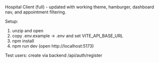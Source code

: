 Hospital Client (full) - updated with working theme, hamburger, dashboard nav, and appointment filtering.

Setup:
1. unzip and open
2. copy .env.example -> .env and set VITE_API_BASE_URL
3. npm install
4. npm run dev (open http://localhost:5173)

Test users: create via backend /api/auth/register
